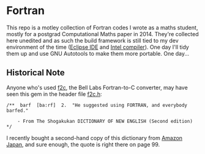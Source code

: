 # Fortran
This repo is a motley collection of Fortran codes I wrote as a maths student,
mostly for a postgrad Computational Maths paper in 2014. They're collected here
unedited and as such the build framework is still tied to my dev environment
of the time ([Eclipse IDE](https://eclipse.org/photran/) and
[Intel compiler](https://software.intel.com/en-us/fortran-compilers)). One day
I'll tidy them up and use GNU Autotools to make them more portable. One day...

## Historical Note

Anyone who's used [f2c](http://en.wikipedia.org/wiki/F2c), the Bell Labs
Fortran-to-C converter, may have seen this gem in the header file
[f2c.h](http://www.netlib.org/f2c/f2c.h):

```
/**  barf  [ba:rf]  2.  "He suggested using FORTRAN, and everybody barfed."

	- From The Shogakukan DICTIONARY OF NEW ENGLISH (Second edition) */
```

I recently bought a second-hand copy of this dictionary from
[Amazon Japan](http://www.amazon.co.jp/gp/product/4095100923), and sure
enough, the quote is right there on page 99.
